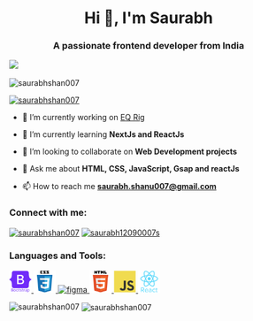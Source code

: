 <h1 align="center">Hi 👋, I'm Saurabh</h1>
<h3 align="center">A passionate frontend developer from India</h3>
<img src ="https://cdn.dribbble.com/users/2131993/screenshots/4948736/media/421d4ed2f3d23c73d64d20963f61f422.gif" />
<p align="left"> <img src="https://komarev.com/ghpvc/?username=saurabhshan007&label=Profile%20views&color=0e75b6&style=flat" alt="saurabhshan007" /> </p>

<p align="left"> <a href="https://github.com/ryo-ma/github-profile-trophy"><img src="https://github-profile-trophy.vercel.app/?username=saurabhshan007" alt="saurabhshan007" /></a> </p>

- 🔭 I’m currently working on [EQ Rig](EQRig/h2-storefront)

- 🌱 I’m currently learning **NextJs and ReactJs**

- 👯 I’m looking to collaborate on **Web Development projects**

- 💬 Ask me about **HTML, CSS, JavaScript, Gsap and reactJs**

- 📫 How to reach me **saurabh.shanu007@gmail.com**

<h3 align="left">Connect with me:</h3>
<p align="left">
<a href="https://twitter.com/saurabhshan007" target="blank"><img align="center" src="https://raw.githubusercontent.com/rahuldkjain/github-profile-readme-generator/master/src/images/icons/Social/twitter.svg" alt="saurabhshan007" height="30" width="40" /></a>
<a href="https://linkedin.com/in/saurabh12090007s" target="blank"><img align="center" src="https://raw.githubusercontent.com/rahuldkjain/github-profile-readme-generator/master/src/images/icons/Social/linked-in-alt.svg" alt="saurabh12090007s" height="30" width="40" /></a>
</p>

<h3 align="left">Languages and Tools:</h3>
<p align="left"> <a href="https://getbootstrap.com" target="_blank" rel="noreferrer"> <img src="https://raw.githubusercontent.com/devicons/devicon/master/icons/bootstrap/bootstrap-plain-wordmark.svg" alt="bootstrap" width="40" height="40"/> </a> <a href="https://www.w3schools.com/css/" target="_blank" rel="noreferrer"> <img src="https://raw.githubusercontent.com/devicons/devicon/master/icons/css3/css3-original-wordmark.svg" alt="css3" width="40" height="40"/> </a> <a href="https://www.figma.com/" target="_blank" rel="noreferrer"> <img src="https://www.vectorlogo.zone/logos/figma/figma-icon.svg" alt="figma" width="40" height="40"/> </a> <a href="https://www.w3.org/html/" target="_blank" rel="noreferrer"> <img src="https://raw.githubusercontent.com/devicons/devicon/master/icons/html5/html5-original-wordmark.svg" alt="html5" width="40" height="40"/> </a> <a href="https://developer.mozilla.org/en-US/docs/Web/JavaScript" target="_blank" rel="noreferrer"> <img src="https://raw.githubusercontent.com/devicons/devicon/master/icons/javascript/javascript-original.svg" alt="javascript" width="40" height="40"/> </a> <a href="https://reactjs.org/" target="_blank" rel="noreferrer"> <img src="https://raw.githubusercontent.com/devicons/devicon/master/icons/react/react-original-wordmark.svg" alt="react" width="40" height="40"/> </a> </p>

<p><img align="left" src="https://github-readme-stats.vercel.app/api/top-langs?username=saurabhshan007&show_icons=true&locale=en&layout=compact" alt="saurabhshan007" /></p>

<p>&nbsp;<img align="center" src="https://github-readme-stats.vercel.app/api?username=saurabhshan007&show_icons=true&locale=en" alt="saurabhshan007" /></p>

